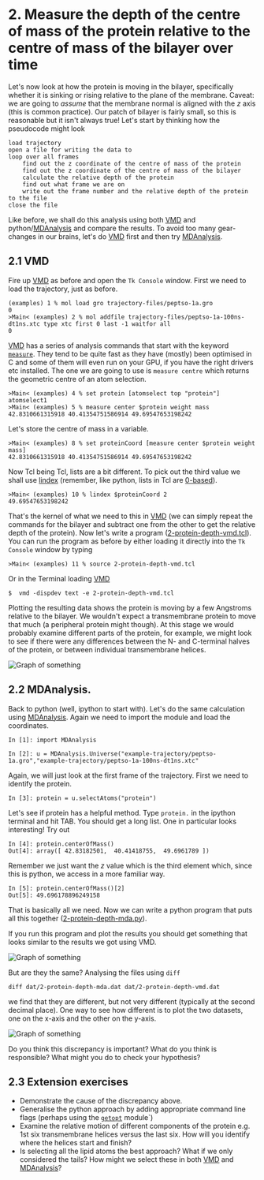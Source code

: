 # 2. Measure the depth of the centre of mass of the protein relative to the centre of mass of the bilayer over time

Let's now look at how the protein is moving in the bilayer, specifically whether it is sinking or rising relative to the plane of the membrane. Caveat: we are going to *assume* that the membrane normal is aligned with the *z* axis (this is common practice). Our patch of bilayer is fairly small, so this is reasonable but it isn't always true! Let's start by thinking how the pseudocode might look

    load trajectory
    open a file for writing the data to
    loop over all frames
        find out the z coordinate of the centre of mass of the protein
        find out the z coordinate of the centre of mass of the bilayer
        calculate the relative depth of the protein
        find out what frame we are on
        write out the frame number and the relative depth of the protein to the file
    close the file

Like before, we shall do this analysis using both [VMD](http://www.ks.uiuc.edu/Research/vmd/) and python/[MDAnalysis](https://code.google.com/p/mdanalysis/) and compare the results. To avoid too many gear-changes in our brains, let's do [VMD](http://www.ks.uiuc.edu/Research/vmd/) first and then try [MDAnalysis](https://code.google.com/p/mdanalysis/). 

## 2.1 VMD 

Fire up [VMD](http://www.ks.uiuc.edu/Research/vmd/) as before and open the `Tk Console` window. First we need to load the trajectory, just as before.

	(examples) 1 % mol load gro trajectory-files/peptso-1a.gro	0	>Main< (examples) 2 % mol addfile trajectory-files/peptso-1a-100ns-dt1ns.xtc type xtc first 0 last -1 waitfor all	0

[VMD](http://www.ks.uiuc.edu/Research/vmd/) has a series of analysis commands that start with the keyword [`measure`](http://www.ks.uiuc.edu/Research/vmd/current/ug/node136.html). They tend to be quite fast as they have (mostly) been optimised in C and some of them will even run on your GPU, if you have the right drivers etc installed. The one we are going to use is `measure centre` which returns the geometric centre of an atom selection.

	>Main< (examples) 4 % set protein [atomselect top "protein"]	atomselect1 	>Main< (examples) 5 % measure center $protein weight mass	42.8310661315918 40.41354751586914 49.69547653198242

Let's store the centre of mass in a variable.

	>Main< (examples) 8 % set proteinCoord [measure center $protein weight mass]	42.8310661315918 40.41354751586914 49.69547653198242

Now Tcl being Tcl, lists are a bit different. To pick out the third value we shall use [lindex](http://www.tcl.tk/man/tcl8.4/TclCmd/lindex.htm) (remember, like python, lists in Tcl are [0-based](http://www.xkcd.com/163/)).

	>Main< (examples) 10 % lindex $proteinCoord 2	49.69547653198242

That's the kernel of what we need to this in [VMD](http://www.ks.uiuc.edu/Research/vmd/) (we can simply repeat the commands for the bilayer and subtract one from the other to get the relative depth of the protein). Now let's write a program ([2-protein-depth-vmd.tcl](https://github.com/philipwfowler/simple-membrane-protein-analysis/blob/master/examples/2-protein-depth-vmd.tcl)). 	
You can run the program as before by either loading it directly into the `Tk Console` window by typing

	>Main< (examples) 11 % source 2-protein-depth-vmd.tcl
	
Or in the Terminal loading [VMD](http://www.ks.uiuc.edu/Research/vmd/)

	$  vmd -dispdev text -e 2-protein-depth-vmd.tcl 
	
Plotting the resulting data shows the protein is moving by a few Angstroms relative to the bilayer. We wouldn't expect a transmembrane protein to move that much (a peripheral protein might though). At this stage we would probably examine different parts of the protein, for example, we might look to see if there were any differences between the N- and C-terminal halves of the protein, or between individual transmembrane helices.

![Graph of something](https://github.com/philipwfowler/simple-membrane-protein-analysis/blob/master/images/graph-2-protein-depth-vmd.png)

## 2.2 MDAnalysis.

Back to python (well, ipython to start with). Let's do the same calculation using [MDAnalysis](https://code.google.com/p/mdanalysis/). Again we need to import the module and load the coordinates.

	In [1]: import MDAnalysis

	In [2]: u = MDAnalysis.Universe("example-trajectory/peptso-1a.gro","example-trajectory/peptso-1a-100ns-dt1ns.xtc"

Again, we will just look at the first frame of the trajectory. First we need to identify the protein.

	In [3]: protein = u.selectAtoms("protein")

Let's see if protein has a helpful method. Type `protein.` in the ipython terminal and hit TAB. You should get a long list. One in particular looks interesting! Try out

	In [4]: protein.centerOfMass()
	Out[4]: array([ 42.83182501,  40.41418755,  49.6961789 ])

Remember we just want the *z* value which is the third element which, since this is python, we access in a more familiar way.

	In [5]: protein.centerOfMass()[2]
	Out[5]: 49.696178896249158

That is basically all we need. Now we can write a python program that puts all this together ([2-protein-depth-mda.py](https://github.com/philipwfowler/simple-membrane-protein-analysis/blob/master/examples/2-protein-depth-mda.py)).

If you run this program and plot the results you should get something that looks similar to the results we got using VMD.

![Graph of something](https://github.com/philipwfowler/simple-membrane-protein-analysis/blob/master/images/graph-2-protein-depth-mda.png)

But are they the same? Analysing the files using `diff`

	diff dat/2-protein-depth-mda.dat dat/2-protein-depth-vmd.dat
	
we find that they are different, but not very different (typically at the second decimal place). One way to see how different is to plot the two datasets, one on the x-axis and the other on the y-axis. 

![Graph of something](https://github.com/philipwfowler/simple-membrane-protein-analysis/blob/master/images/graph-2-protein-depth-comaparison.png)

Do you think this discrepancy is important? What do you think is responsible? What might you do to check your hypothesis?

## 2.3 Extension exercises

- Demonstrate the cause of the discrepancy above.
- Generalise the python approach by adding appropriate command line flags (perhaps using the [`getopt`](https://docs.python.org/2/library/getopt.html) module`)
- Examine the relative motion of different components of the protein e.g. 1st six transmembrane helices versus the last six. How will you identify where the helices start and finish?
- Is selecting all the lipid atoms the best approach? What if we only considered the tails? How might we select these in both [VMD](http://www.ks.uiuc.edu/Research/vmd/) and [MDAnalysis](https://code.google.com/p/mdanalysis/)?
